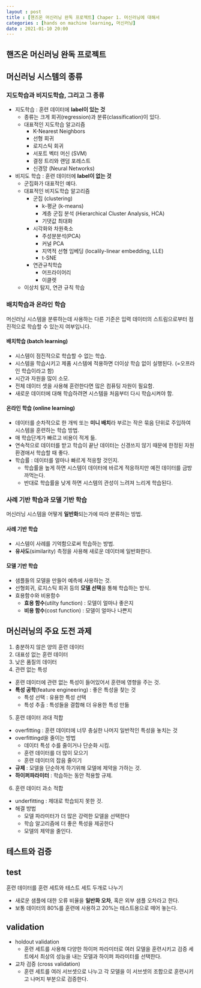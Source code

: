 ```yaml
---
layout : post
title : [핸즈온 머신러닝 완독 프로젝트] Chaper 1. 머신러닝에 대해서
categories : [hands on machine learning, 머신러닝]
date : 2021-01-10 20:00
---
```


## 핸즈온 머신러닝 완독 프로젝트

## 머신러닝 시스템의 종류

### 지도학습과 비지도학습, 그리고 그 종류

- 지도학습 : 훈련 데이터에 **label이 있는 것**
  - 종류는 크게 회귀(regression)과 분류(classification)이 있다.
  - 대표적인 지도학습 알고리즘
    - K-Nearest Neighbors
    - 선형 회귀
    - 로지스틱 회귀
    - 서포트 벡터 머신 (SVM)
    - 결정 트리와 랜덤 포레스트
    - 신경망 (Neural Networks)
- 비지도 학습 : 훈련 데이터에 **label이 없는 것**
  - 군집화가 대표적인 예다.
  - 대표적인 비지도학습 알고리즘
    - 군집 (clustering)
      - k-평균 (k-means)
      - 계층 군집 분석 (Hierarchical Cluster Analysis, HCA)
      - 기댓값 최대화
    - 시각화와 차원축소
      - 주성분분석(PCA)
      - 커널 PCA
      - 지역적 선형 임베딩 (localily-linear embedding, LLE)
      - t-SNE
    - 연관규칙학습
      - 어프라이어리
      - 이클렛
  - 이상치 탐지, 연관 규칙 학습 

### 배치학습과 온라인 학습

머신러닝 시스템을 분류하는데 사용하는 다른 기준은 입력 데이터의 스트림으로부터 점진적으로 학습할 수 있는지 여부입니다.

#### 배치학습 (batch learning)

- 시스템이 점진적으로 학습할 수 없는 학습. 
- 시스템을 학습시키고 제품 시스템에 적용하면 더이상 학습 없이 실행된다. (=오프라인 학습이라고 함)
- 시간과 자원을 많이 소모.
- 전체 데이터 셋을 사용해 훈련한다면 많은 컴퓨팅 자원이 필요함. 
- 새로운 데이터에 대해 학습하려면 시스템을 처음부터 다시 학습시켜야 함. 


#### 온라인 학습 (online learning)

- 데이터를 순차적으로 한 개씩 또는 **미니 배치**라 부르는 작은 묶음 단위로 주입하여 시스템을 훈련하는 학습 방법. 
- 매 학습단계가 빠르고 비용이 적게 듦. 
- 연속적으로 데이터를 받고 학습이 끝난 데이터는 신경쓰지 않기 때문에 한정된 자원 환경애서 학습할 때 좋다.
- 학습률 : 데이터를 얼마나 빠르게 적응할 것인지. 
  - 학습률을 높게 하면 시스템이 데이터에 바르게 적응하지만 예전 데이터를 금방 까먹는다. 
  - 반대로 학습률을 낮게 하면 시스템의 관성이 느려져 느리게 학습된다.

### 사례 기반 학습과 모델 기반 학습

머신러닝 시스템을 어떻게 **일반화**되는가에 따라 분류하는 방법.

#### 사례 기반 학습

- 시스템이 사례를 기억함으로써 학습하는 방법.
- **유사도**(similarity) 측정을 사용해 새로운 데이터에 일반화한다.

#### 모델 기반 학습

- 샘플들의 모델을 만들어 예측에 사용하는 것. 
- 선형회귀, 로지스틱 회귀 등의 **모델 선택**을 통해 학습하는 방식.
- 효용함수와 비용함수
  - **효용 함수**(utilty function) : 모델이 얼마나 좋은지
  - **비용 함수**(cost function) : 모델이 얼마나 나쁜지


## 머신러닝의 주요 도전 과제

1. 충분하지 않은 양의 훈련 데이터
2. 대표성 없는 훈련 데이터
3. 낮은 품질의 데이터
4. 관련 없는 특성
  - 훈련 데이터에 관련 없는 특성이 들어있어서 훈련에 영향을 주는 것.
  - **특성 공학**(feature engineering) : 좋은 특성을 찾는 것 
    - 특성 선택 : 유용한 특성 선택
    - 특성 추출 : 특성들을 결합해 더  유용한 특성 만듦
5. 훈련 데이터 과대 적합
  - overfitting : 훈련 데이터에 너무 충실한 나머지 일반적인 특성을 놓치는 것
  - overfittingd을 줄이는 방법
    - 데이터 특성 수를 줄이거나 단순화 시킴.
    - 훈련 데이터를 더 많이 모으기
    - 훈련 데이터의 잡음 줄이기
  - **규제** : 모델을 단순하게 하기위해 모델에 제약을 가하는 것.
  - **하이퍼파라미터** : 학습하는 동안 적용할 규제.
6. 훈련 데이터 과소 적합
  - underfitting : 제대로 학습되지 못한 것.
  - 해결 방법
    - 모델 파라미터가 더 많은 강력한 모델을 선택한다
    - 학습 알고리즘에 더 좋은 특성을 제공한다
    - 모델의 제약을 줄인다. 


## 테스트와 검증

## test

훈련 데이터를 훈련 세트와 테스트 세트 두개로 나누기

- 새로운 샘플에 대한 오류 비율을 **일반화 오차**, 혹은 외부 샘플 오차라고 한다.
- 보통 데이터의 80%를 훈련에 사용하고 20%는 테스트용으로 떼어 놓는다. 

## validation

- holdout validation
  - 훈련 세트를 사용해 다양한 하이퍼 파라미터로 여러 모델을 훈련시키고 검증 세트에서 최상의 성능을 내는 모델과 하이퍼 파라미터를 선택한다. 
- 교차 검증 (cross validation)
  - 훈련 세트를 여러 서브셋으로 나누고 각 모델을 이 서브셋의 조합으로 훈련시키고 나머지 부분으로 검증한다.


